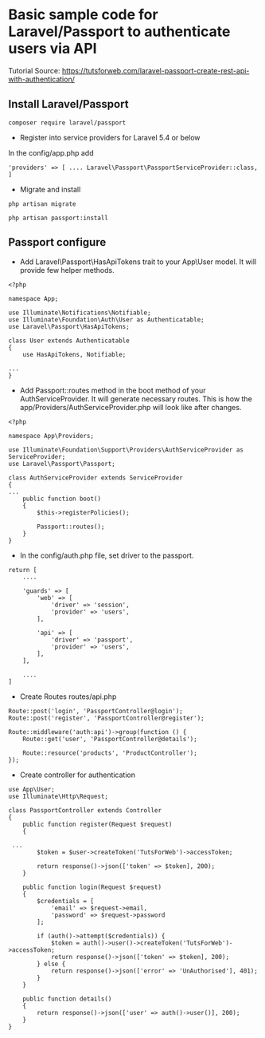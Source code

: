# Basic sample code for Laravel/Passport to authenticate users via API

Tutorial Source: https://tutsforweb.com/laravel-passport-create-rest-api-with-authentication/

## Install Laravel/Passport

`composer require laravel/passport`

* Register into service providers for Laravel 5.4 or below

In the config/app.php add

`'providers' => [
    ....
    Laravel\Passport\PassportServiceProvider::class,
]`

* Migrate and install

`php artisan migrate`

`php artisan passport:install`

## Passport configure

* Add Laravel\Passport\HasApiTokens trait to your App\User model. It will provide few helper methods.

```
<?php
 
namespace App;
 
use Illuminate\Notifications\Notifiable;
use Illuminate\Foundation\Auth\User as Authenticatable;
use Laravel\Passport\HasApiTokens;
 
class User extends Authenticatable
{
    use HasApiTokens, Notifiable;
 
...
}
```

* Add Passport::routes method in the boot method of your AuthServiceProvider. It will generate necessary routes. This is how the app/Providers/AuthServiceProvider.php will look like after changes.

```
<?php
 
namespace App\Providers;
 
use Illuminate\Foundation\Support\Providers\AuthServiceProvider as ServiceProvider;
use Laravel\Passport\Passport;
 
class AuthServiceProvider extends ServiceProvider
{
...
    public function boot()
    {
        $this->registerPolicies();
 
        Passport::routes();
    }
}
```

* In the config/auth.php file, set driver to the passport.

```
return [
    ....
 
    'guards' => [
        'web' => [
            'driver' => 'session',
            'provider' => 'users',
        ],
 
        'api' => [
            'driver' => 'passport',
            'provider' => 'users',
        ],
    ],
 
    ....
]
```

* Create Routes routes/api.php

```
Route::post('login', 'PassportController@login');
Route::post('register', 'PassportController@register');
 
Route::middleware('auth:api')->group(function () {
    Route::get('user', 'PassportController@details');
 
    Route::resource('products', 'ProductController');
});
```

* Create controller for authentication

```
use App\User;
use Illuminate\Http\Request;
 
class PassportController extends Controller
{
    public function register(Request $request)
    {

 ...
        $token = $user->createToken('TutsForWeb')->accessToken;
 
        return response()->json(['token' => $token], 200);
    }

    public function login(Request $request)
    {
        $credentials = [
            'email' => $request->email,
            'password' => $request->password
        ];
 
        if (auth()->attempt($credentials)) {
            $token = auth()->user()->createToken('TutsForWeb')->accessToken;
            return response()->json(['token' => $token], 200);
        } else {
            return response()->json(['error' => 'UnAuthorised'], 401);
        }
    }

    public function details()
    {
        return response()->json(['user' => auth()->user()], 200);
    }
}
```